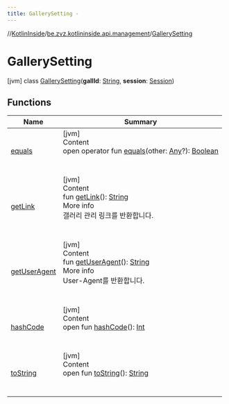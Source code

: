 ```yaml
---
title: GallerySetting -
---
```

//[KotlinInside](../../index.md)/[be.zvz.kotlininside.api.management](../index.md)/[GallerySetting](index.md)



# GallerySetting  
 [jvm] class [GallerySetting](index.md)(**gallId**: [String](https://kotlinlang.org/api/latest/jvm/stdlib/kotlin/-string/index.html), **session**: [Session](../../be.zvz.kotlininside.session/-session/index.md))   


## Functions  
  
|  Name|  Summary| 
|---|---|
| <a name="kotlin/Any/equals/#kotlin.Any?/PointingToDeclaration/"></a>[equals](../../be.zvz.kotlininside.utils/-string-util/-companion/index.md#%5Bkotlin%2FAny%2Fequals%2F%23kotlin.Any%3F%2FPointingToDeclaration%2F%5D%2FFunctions%2F578868537)| <a name="kotlin/Any/equals/#kotlin.Any?/PointingToDeclaration/"></a>[jvm]  <br>Content  <br>open operator fun [equals](../../be.zvz.kotlininside.utils/-string-util/-companion/index.md#%5Bkotlin%2FAny%2Fequals%2F%23kotlin.Any%3F%2FPointingToDeclaration%2F%5D%2FFunctions%2F578868537)(other: [Any](https://kotlinlang.org/api/latest/jvm/stdlib/kotlin/-any/index.html)?): [Boolean](https://kotlinlang.org/api/latest/jvm/stdlib/kotlin/-boolean/index.html)  <br><br><br>
| <a name="be.zvz.kotlininside.api.management/GallerySetting/getLink/#/PointingToDeclaration/"></a>[getLink](get-link.md)| <a name="be.zvz.kotlininside.api.management/GallerySetting/getLink/#/PointingToDeclaration/"></a>[jvm]  <br>Content  <br>fun [getLink](get-link.md)(): [String](https://kotlinlang.org/api/latest/jvm/stdlib/kotlin/-string/index.html)  <br>More info  <br>갤러리 관리 링크를 반환합니다.  <br><br><br>
| <a name="be.zvz.kotlininside.api.management/GallerySetting/getUserAgent/#/PointingToDeclaration/"></a>[getUserAgent](get-user-agent.md)| <a name="be.zvz.kotlininside.api.management/GallerySetting/getUserAgent/#/PointingToDeclaration/"></a>[jvm]  <br>Content  <br>fun [getUserAgent](get-user-agent.md)(): [String](https://kotlinlang.org/api/latest/jvm/stdlib/kotlin/-string/index.html)  <br>More info  <br>User-Agent를 반환합니다.  <br><br><br>
| <a name="kotlin/Any/hashCode/#/PointingToDeclaration/"></a>[hashCode](../../be.zvz.kotlininside.utils/-string-util/-companion/index.md#%5Bkotlin%2FAny%2FhashCode%2F%23%2FPointingToDeclaration%2F%5D%2FFunctions%2F578868537)| <a name="kotlin/Any/hashCode/#/PointingToDeclaration/"></a>[jvm]  <br>Content  <br>open fun [hashCode](../../be.zvz.kotlininside.utils/-string-util/-companion/index.md#%5Bkotlin%2FAny%2FhashCode%2F%23%2FPointingToDeclaration%2F%5D%2FFunctions%2F578868537)(): [Int](https://kotlinlang.org/api/latest/jvm/stdlib/kotlin/-int/index.html)  <br><br><br>
| <a name="kotlin/Any/toString/#/PointingToDeclaration/"></a>[toString](../../be.zvz.kotlininside.utils/-string-util/-companion/index.md#%5Bkotlin%2FAny%2FtoString%2F%23%2FPointingToDeclaration%2F%5D%2FFunctions%2F578868537)| <a name="kotlin/Any/toString/#/PointingToDeclaration/"></a>[jvm]  <br>Content  <br>open fun [toString](../../be.zvz.kotlininside.utils/-string-util/-companion/index.md#%5Bkotlin%2FAny%2FtoString%2F%23%2FPointingToDeclaration%2F%5D%2FFunctions%2F578868537)(): [String](https://kotlinlang.org/api/latest/jvm/stdlib/kotlin/-string/index.html)  <br><br><br>

